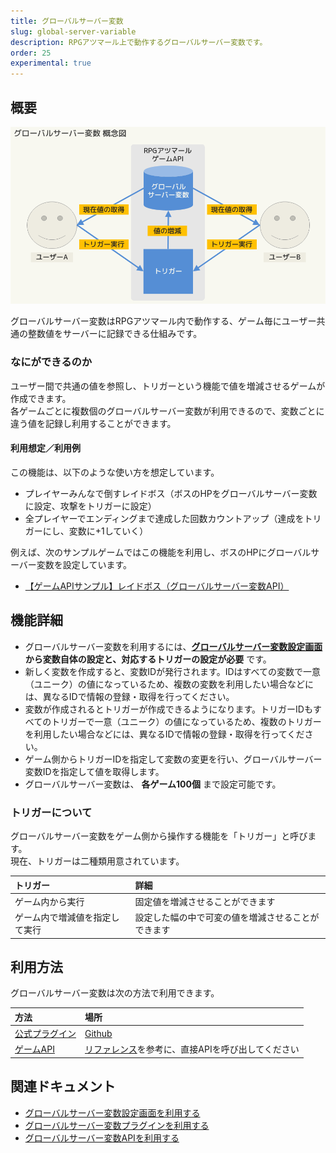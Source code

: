 ```yaml
---
title: グローバルサーバー変数
slug: global-server-variable
description: RPGアツマール上で動作するグローバルサーバー変数です。
order: 25
experimental: true
---
```


## 概要
![グローバルサーバー変数の概念図](/images/global-server-variable/concept.png)

グローバルサーバー変数はRPGアツマール内で動作する、ゲーム毎にユーザー共通の整数値をサーバーに記録できる仕組みです。

### なにができるのか
ユーザー間で共通の値を参照し、トリガーという機能で値を増減させるゲームが作成できます。  
各ゲームごとに複数個のグローバルサーバー変数が利用できるので、変数ごとに違う値を記録し利用することができます。

#### 利用想定／利用例
この機能は、以下のような使い方を想定しています。
- プレイヤーみんなで倒すレイドボス（ボスのHPをグローバルサーバー変数に設定、攻撃をトリガーに設定）
- 全プレイヤーでエンディングまで達成した回数カウントアップ（達成をトリガーにし、変数に+1していく）

例えば、次のサンプルゲームではこの機能を利用し、ボスのHPにグローバルサーバー変数を設定しています。
- [【ゲームAPIサンプル】レイドボス（グローバルサーバー変数API）](https://game.nicovideo.jp/atsumaru/games/gm9226)

## 機能詳細
 - グローバルサーバー変数を利用するには、**[グローバルサーバー変数設定画面](/global-server-variable/setting) から変数自体の設定と、対応するトリガーの設定が必要** です。
 - 新しく変数を作成すると、変数IDが発行されます。IDはすべての変数で一意（ユニーク）の値になっているため、複数の変数を利用したい場合などには、異なるIDで情報の登録・取得を行ってください。
 - 変数が作成されるとトリガーが作成できるようになります。トリガーIDもすべてのトリガーで一意（ユニーク）の値になっているため、複数のトリガーを利用したい場合などには、異なるIDで情報の登録・取得を行ってください。
 - ゲーム側からトリガーIDを指定して変数の変更を行い、グローバルサーバー変数IDを指定して値を取得します。
 - グローバルサーバー変数は、 **各ゲーム100個** まで設定可能です。

### トリガーについて
グローバルサーバー変数をゲーム側から操作する機能を「トリガー」と呼びます。  
現在、トリガーは二種類用意されています。

トリガー|詳細
:---|:---
ゲーム内から実行|固定値を増減させることができます
ゲーム内で増減値を指定して実行|設定した幅の中で可変の値を増減させることができます


## 利用方法

グローバルサーバー変数は次の方法で利用できます。

方法 | 場所
:---|:---
[公式プラグイン](/global-server-variable/plugin) | [Github](https://github.com/atsumaru/mv-plugins/blob/master/plugins/AtsumaruGlobalServerVariableExperimental.js)
[ゲームAPI](/global-server-variable/api) | [リファレンス](/global-server-variable/api)を参考に、直接APIを呼び出してください


## 関連ドキュメント

- [グローバルサーバー変数設定画面を利用する](/global-server-variable/setting)
- [グローバルサーバー変数プラグインを利用する](/global-server-variable/plugin)
- [グローバルサーバー変数APIを利用する](/global-server-variable/api)
